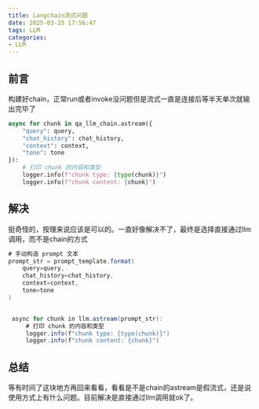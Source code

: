 ```yaml
---
title: Langchain流式问题
date: 2025-03-25 17:56:47
tags: LLM
categories: 
- LLM
---
```


## 前言

构建好chain，正常run或者invoke没问题但是流式一直是连接后等半天单次就输出完毕了

```python
async for chunk in qa_llm_chain.astream({
    "query": query,
    "chat_history": chat_history,
    "context": context,
    "tone": tone
}):
    # 打印 chunk 的内容和类型
    logger.info(f"chunk type: {type(chunk)}")
    logger.info(f"chunk content: {chunk}")
```



## 解决

挺奇怪的，按理来说应该是可以的。一直好像解决不了，最终是选择直接通过llm调用，而不是chain的方式

```java
# 手动构造 prompt 文本
prompt_str = prompt_template.format(
    query=query,
    chat_history=chat_history,
    context=context,
    tone=tone
)


 async for chunk in llm.astream(prompt_str):
     # 打印 chunk 的内容和类型
     logger.info(f"chunk type: {type(chunk)}")
     logger.info(f"chunk content: {chunk}")
```



## 总结

等有时间了这块地方再回来看看，看看是不是chain的astream是假流式，还是说使用方式上有什么问题。目前解决是直接通过llm调用就ok了。
